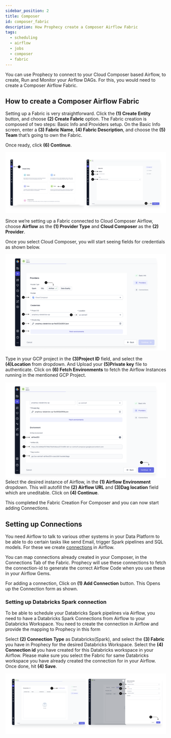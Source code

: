 ```yaml
---
sidebar_position: 2
title: Composer
id: composer_fabric
description: How Prophecy create a Composer Airflow Fabric
tags:
  - scheduling
  - airflow
  - jobs
  - composer
  - fabric
---
```


You can use Prophecy to connect to your Cloud Composer based Airflow, to create, Run and Monitor your Airflow DAGs.
For this, you would need to create a Composer Airflow Fabric.

## How to create a Composer Airflow Fabric

Setting up a Fabric is very straightforward. Click the **(1) Create Entity** button, and choose **(2) Create Fabric** option. The Fabric creation is composed of two steps: Basic Info and Providers setup.
On the Basic Info screen, enter a **(3) Fabric Name**, **(4) Fabric Description**, and choose the **(5) Team** that’s going to own the Fabric.

Once ready, click **(6) Continue**.

![CreateFabric](img/Fabric_Create.png)

Since we’re setting up a Fabric connected to Cloud Composer Airflow, choose **Airflow** as the **(1) Provider Type** and **Cloud Composer** as the **(2) Provider**.

Once you select Cloud Composer, you will start seeing fields for credentials as shown below.

![ComposerFabric](img/Composer_Fabric.png)

Type in your GCP project in the **(3)Project ID** field, and select the **(4)Location** from dropdown. And Upload your **(5)Private key** file to authenticate.
Click on **(6) Fetch Environments** to fetch the Airflow Instances running in the mentioned GCP Project.

![ComposerFabric2](img/Composer_Fabric2.png)
Select the desired instance of Airflow, in the **(1) Airflow Environment** dropdown. This will autofill the **(2) Airflow URL** and **(3)Dag location** field which are uneditable.
Click on **(4) Continue**.

This completed the Fabric Creation For Composer and you can now start adding Connections.

## Setting up Connections

You need Airflow to talk to various other systems in your Data Platform to be able to do certain tasks like send Email, trigger Spark pipelines and SQL models.
For these we create [connections](https://airflow.apache.org/docs/apache-airflow/stable/authoring-and-scheduling/connections.html) in Airflow.

You can map connections already created in your Composer, in the Connections Tab of the Fabric.
Prophecy will use these connections to fetch the connection-id to generate the correct Airflow Code when you use these in your Airflow Gems.

For adding a connection, Click on **(1) Add Connection** button. This Opens up the Connection form as shown.

### Setting up Databricks Spark connection

To be able to schedule your Databricks Spark pipelines via Airflow, you need to have a Databricks Spark Connections from Airflow to your Databricks Workspace. You need to create the connection in Airflow and provide the mapping to Prophecy in this form

Select **(2) Connection Type** as Databricks(Spark), and select the **(3) Fabric** you have in Prophecy for the desired Databricks Workspace. Select the **(4) Connection id** you have created for this Databricks workspace in your Airflow.
Please make sure you select the Fabric for same Databricks workspace you have already created the connection for in your Airflow.
Once done, hit **(4) Save**.

![Composer_connection](img/Composer_connections.png)
